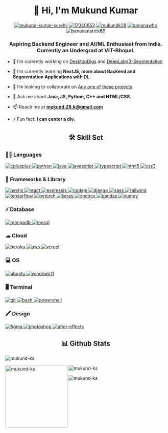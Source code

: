 <h1 align="center">👋 Hi, I'm Mukund Kumar</h1>
<p align="center">
    <a href="https://linkedin.com/in/mukund-kumar-surehli" target="blank">
        <img align="center" src="https://img.shields.io/badge/LinkedIn-0077B5?style=for-the-badge&logo=linkedin&logoColor=whit" alt="mukund-kumar-surehli"/>
    </a>
    <a href="https://stackoverflow.com/users/17040852" target="blank">
        <img align="center" src="https://img.shields.io/badge/Stack_Overflow-FE7A16?style=for-the-badge&logo=stack-overflow&logoColor=white" alt="17040852"/>
    </a>
    <a href="https://instagram.com/mukund.k28?igshid=MmIzYWVlNDQ5Yg==" target="blank">
        <img align="center" src="https://img.shields.io/badge/Instagram-E4405F?style=for-the-badge&logo=instagram&logoColor=white" alt="mukundk28"/>
    </a>
    <a href="https://www.codechef.com/users/bananawho" target="blank">
        <img align="center" src="https://img.shields.io/badge/-CodeChef-5B4638?style=for-the-badge&logo=CodeChef&logoColor=white" alt="bananawho"/>
    </a>
    <a href="https://www.hackerrank.com/banananarick69" target="blank">
        <img align="center" src="https://img.shields.io/badge/-Hackerrank-2EC866?style=for-the-badge&logo=HackerRank&logoColor=white" alt="banananarick69"/>
    </a>
</p>

<h3 align="center">Aspiring Backend Engineer and AI/ML Enthusiast from India. Currently an Undergrad at VIT-Bhopal.</h3>

- 🔭 I’m currently working on [DesktopDigs](https://github.com/mukund-ks/desktopdigs) and [DeepLabV3-Segmentation](https://github.com/mukund-ks/DeepLabV3-Segmentation)

- 🌱 I’m currently learning **NextJS, more about Backend and Segmentation Applications with DL.**

- 👯 I’m looking to collaborate on [Any one of these projects](https://github.com/codecrafters-io/build-your-own-x)

- 💬 Ask me about **Java, JS, Python, C++ and HTML/CSS.**

- 📫 Reach me at **mukund.28.k@gmail.com**

- ⚡ Fun fact: **I can center a div.**

<h2 align="center">🛠️ Skill Set</h2>

<h3 align="left">👩‍💻 Languages</h3>
<p align="left">
    <a href="https://www.w3schools.com/cpp/" target="_blank" rel="noreferrer"> 
        <img src="https://img.shields.io/badge/C%2B%2B-00599C?style=for-the-badge&logo=c%2B%2B&logoColor=white" alt="cplusplus"/> 
    </a> 
    <a href="https://www.python.org" target="_blank" rel="noreferrer"> 
        <img src="https://img.shields.io/badge/Python-FFD43B?style=for-the-badge&logo=python&logoColor=blue" alt="python"/> 
    </a> 
    <a href="https://www.java.com" target="_blank" rel="noreferrer"> 
        <img src="https://img.shields.io/badge/Java-ED8B00?style=for-the-badge&logo=openjdk&logoColor=white" alt="java"/> 
    </a> 
    <a href="https://developer.mozilla.org/en-US/docs/Web/JavaScript" target="_blank" rel="noreferrer"> 
        <img src="https://img.shields.io/badge/JavaScript-323330?style=for-the-badge&logo=javascript&logoColor=F7DF1E" alt="javascript"/>
    </a> 
    <a href="https://www.typescriptlang.org/" target="_blank" rel="noreferrer"> 
        <img src="https://img.shields.io/badge/TypeScript-007ACC?style=for-the-badge&logo=typescript&logoColor=white" alt="typescript"/>
    </a> 
    <a href="https://www.w3.org/html/" target="_blank" rel="noreferrer"> 
        <img src="https://img.shields.io/badge/HTML5-E34F26?style=for-the-badge&logo=html5&logoColor=white" alt="html5"/> 
    </a> 
    <a href="https://www.w3schools.com/css/" target="_blank" rel="noreferrer"> 
        <img src="https://img.shields.io/badge/CSS3-1572B6?style=for-the-badge&logo=css3&logoColor=white" alt="css3"/> 
    </a> 
</p>

<h3 align="left">🚀 Frameworks & Library</h3>
<p align="left"> 
    <a href="https://reactjs.org/" target="_blank" rel="noreferrer"> 
        <img src="https://img.shields.io/badge/React-20232A?style=for-the-badge&logo=react&logoColor=61DAFB" alt="nextjs"/> 
    </a> 
    <a href="https://nextjs.org/" target="_blank" rel="noreferrer"> 
        <img src="https://img.shields.io/badge/next%20js-000000?style=for-the-badge&logo=nextdotjs&logoColor=white" alt="react"/> 
    </a> 
    <a href="https://expressjs.com" target="_blank" rel="noreferrer"> 
        <img src="https://img.shields.io/badge/Express%20js-000000?style=for-the-badge&logo=express&logoColor=white" alt="expressjs"/> 
    </a> 
    <a href="https://nodejs.org" target="_blank" rel="noreferrer"> 
        <img src="https://img.shields.io/badge/Node%20js-339933?style=for-the-badge&logo=nodedotjs&logoColor=white" alt="nodejs"/> 
    </a> 
    <a href="https://www.djangoproject.com/" target="_blank" rel="noreferrer"> 
        <img src="https://img.shields.io/badge/Django-092E20?style=for-the-badge&logo=django&logoColor=green" alt="django"/> 
    </a> 
    <a href="https://sass-lang.com" target="_blank" rel="noreferrer"> 
        <img src="https://img.shields.io/badge/Sass-CC6699?style=for-the-badge&logo=sass&logoColor=white" alt="sass"/> 
    </a> 
     <a href="https://tailwindcss.com/" target="_blank" rel="noreferrer"> 
        <img src="https://img.shields.io/badge/Tailwind_CSS-38B2AC?style=for-the-badge&logo=tailwind-css&logoColor=white" alt="tailwind"/> 
    </a> 
    <a href="https://www.tensorflow.org" target="_blank" rel="noreferrer"> 
        <img src="https://img.shields.io/badge/TensorFlow-FF6F00?style=for-the-badge&logo=TensorFlow&logoColor=white" alt="tensorflow"/> 
    </a> 
    <a href="https://pytorch.org/" target="_blank" rel="noreferrer"> 
        <img src="https://img.shields.io/badge/PyTorch-EE4C2C?style=for-the-badge&logo=pytorch&logoColor=white" alt="pytorch"/> 
    </a> 
    <a href="https://keras.io/" target="_blank" rel="noreferrer"> 
        <img src="https://img.shields.io/badge/Keras-FF0000?style=for-the-badge&logo=keras&logoColor=white" alt="keras"/> 
    </a> 
    <a href="https://opencv.org/" target="_blank" rel="noreferrer"> 
        <img src="https://img.shields.io/badge/OpenCV-27338e?style=for-the-badge&logo=OpenCV&logoColor=white" alt="opencv"/> 
    </a>
    <a href="https://pandas.pydata.org/" target="_blank" rel="noreferrer"> 
        <img src="https://img.shields.io/badge/Pandas-2C2D72?style=for-the-badge&logo=pandas&logoColor=white" alt="pandas"/> 
    </a> 
    <a href="https://numpy.org/" target="_blank" rel="noreferrer"> 
        <img src="https://img.shields.io/badge/Numpy-777BB4?style=for-the-badge&logo=numpy&logoColor=white" alt="numpy"/> 
    </a> 
<p>

<h3 align="left">⚡ Database</h3>
<p align="left">
    <a href="https://www.mongodb.com/" target="_blank" rel="noreferrer"> 
        <img src="https://img.shields.io/badge/MongoDB-4EA94B?style=for-the-badge&logo=mongodb&logoColor=white" alt="mongodb"/> 
    </a> 
    <a href="https://www.mysql.com/" target="_blank" rel="noreferrer"> 
        <img src="https://img.shields.io/badge/MySQL-005C84?style=for-the-badge&logo=mysql&logoColor=white" alt="mysql"/> 
    </a> 
</p>

<h3 align="left">☁ Cloud</h3>
<p align="left">
   <a href="https://heroku.com" target="_blank" rel="noreferrer"> 
        <img src="https://img.shields.io/badge/Heroku-430098?style=for-the-badge&logo=heroku&logoColor=white" alt="heroku"/> 
    </a> 
   <a href="https://aws.amazon.com/" target="_blank" rel="noreferrer"> 
        <img src="https://img.shields.io/badge/Amazon_AWS-FF9900?style=for-the-badge&logo=amazonaws&logoColor=white" alt="aws"/> 
    </a> 
   <a href="https://vercel.com/" target="_blank" rel="noreferrer"> 
        <img src="https://img.shields.io/badge/Vercel-000000?style=for-the-badge&logo=vercel&logoColor=white" alt="vercel"/> 
    </a> 
</p>

<h3 align="left">💻 OS</h3>
<p align="left">
    <a href="https://ubuntu.com/" target="_blank" rel="noreferrer"> 
        <img src="https://img.shields.io/badge/Ubuntu-E95420?style=for-the-badge&logo=ubuntu&logoColor=white" alt="ubuntu"/> 
    </a>
    <a href="https://www.microsoft.com/en-in/windows/windows-11?r=1" target="_blank" rel="noreferrer"> 
        <img src="https://img.shields.io/badge/Windows_11-0078d4?style=for-the-badge&logo=windows-11&logoColor=white" alt="windows11"/> 
    </a>
</p>

<h3 align="left">🖥️ Terminal</h3>
<p align="left">
    <a href="https://git-scm.com/" target="_blank" rel="noreferrer"> 
        <img src="https://img.shields.io/badge/GIT-E44C30?style=for-the-badge&logo=git&logoColor=white" alt="git"/> 
    </a>
    <a href="https://git-scm.com/" target="_blank" rel="noreferrer"> 
        <img src="https://img.shields.io/badge/GNU%20Bash-4EAA25?style=for-the-badge&logo=GNU%20Bash&logoColor=white" alt="bash"/> 
    </a>
    <a href="https://git-scm.com/" target="_blank" rel="noreferrer"> 
        <img src="https://img.shields.io/badge/powershell-5391FE?style=for-the-badge&logo=powershell&logoColor=white" alt="powershell"/> 
    </a>
</p>

<h3 align="left">🖍 Design</h3>
<p align="left">
    <a href="https://www.figma.com/" target="_blank" rel="noreferrer"> 
        <img src="https://img.shields.io/badge/Figma-F24E1E?style=for-the-badge&logo=figma&logoColor=white" alt="figma"/> 
    </a> 
    <a href="https://www.adobe.com/in/products/photoshop.html" target="_blank" rel="noreferrer"> 
        <img src="https://img.shields.io/badge/Adobe%20Photoshop-31A8FF?style=for-the-badge&logo=Adobe%20Photoshop&logoColor=black" alt="photoshop"/> 
    </a> 
    <a href="https://www.adobe.com/in/products/aftereffects.html" target="_blank" rel="noreferrer"> 
        <img src="https://img.shields.io/badge/Adobe%20after%20affects-CF96FD?style=for-the-badge&logo=Adobe%20after%20effects&logoColor=393665" alt="after-effects"/> 
    </a> 
</p>

<h2 align="center">📊 Github Stats</h2>
<p>
    <img align="center" src="https://github-profile-summary-cards.vercel.app/api/cards/profile-details?username=mukund-ks&theme=dracula" alt="mukund-ks">
</p>
<p>
    <img 
        align="left" 
        src="https://github-readme-stats.vercel.app/api/top-langs?username=mukund-ks&show_icons=true&theme=dracula&hide_border=true&locale=en&layout=donut&hide=html,css,jupyter%20notebook&size_weight=0.5&count_weight=0.5&langs_count=8&card_width=320" 
        height=195 
        alt="mukund-ks" 
    />
</p>

<p>
    <img align="center" src="https://github-readme-stats.vercel.app/api?username=mukund-ks&show_icons=true&theme=dracula&hide_border=true&locale=en" alt="mukund-ks" />
</p>

<p>
    <img align="center" src="https://github-readme-streak-stats.herokuapp.com/?user=mukund-ks&theme=dracula&hide_border=true" alt="mukund-ks" />
</p>

